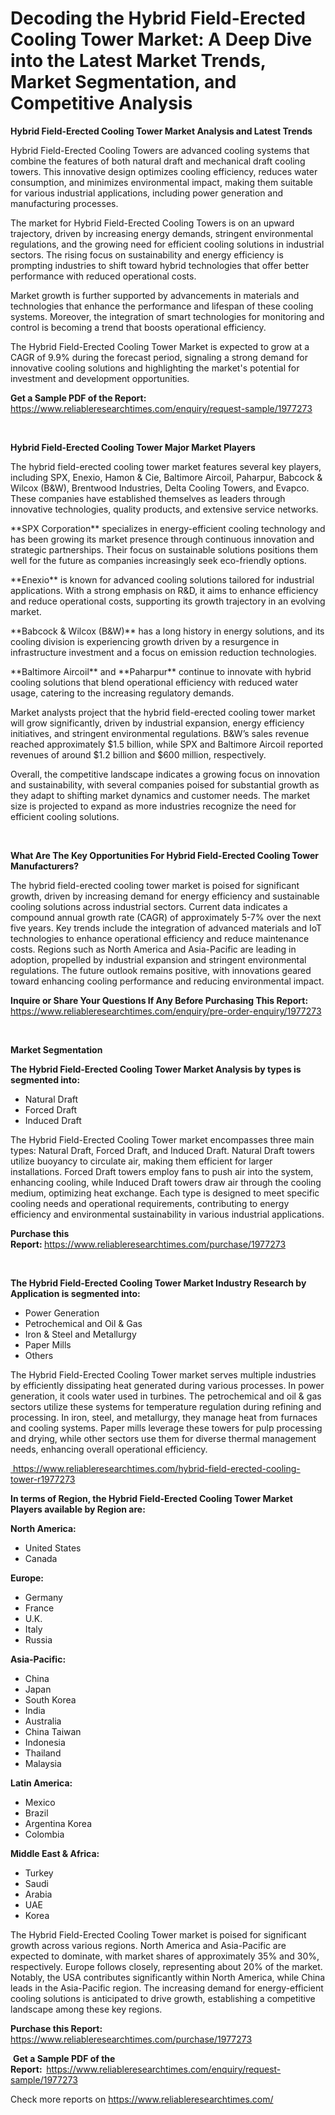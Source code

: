 <p><h1>Decoding the Hybrid Field-Erected Cooling Tower Market: A Deep Dive into the Latest Market Trends, Market Segmentation, and Competitive Analysis</h1></p><p><strong>Hybrid Field-Erected Cooling Tower Market Analysis and Latest Trends</strong></p>
<p><p>Hybrid Field-Erected Cooling Towers are advanced cooling systems that combine the features of both natural draft and mechanical draft cooling towers. This innovative design optimizes cooling efficiency, reduces water consumption, and minimizes environmental impact, making them suitable for various industrial applications, including power generation and manufacturing processes. </p><p>The market for Hybrid Field-Erected Cooling Towers is on an upward trajectory, driven by increasing energy demands, stringent environmental regulations, and the growing need for efficient cooling solutions in industrial sectors. The rising focus on sustainability and energy efficiency is prompting industries to shift toward hybrid technologies that offer better performance with reduced operational costs.</p><p>Market growth is further supported by advancements in materials and technologies that enhance the performance and lifespan of these cooling systems. Moreover, the integration of smart technologies for monitoring and control is becoming a trend that boosts operational efficiency.</p><p>The Hybrid Field-Erected Cooling Tower Market is expected to grow at a CAGR of 9.9% during the forecast period, signaling a strong demand for innovative cooling solutions and highlighting the market's potential for investment and development opportunities.</p></p>
<p><strong>Get a Sample PDF of the Report:&nbsp;</strong> <a href="https://www.reliableresearchtimes.com/enquiry/request-sample/1977273?utm_campaign=2237&utm_medium=2&utm_source=Github&utm_content=ia&utm_term=01032025&utm_id=hybrid-field-erected-cooling-tower">https://www.reliableresearchtimes.com/enquiry/request-sample/1977273</a></p>
<p>&nbsp;</p>
<p><strong>Hybrid Field-Erected Cooling Tower Major Market Players</strong></p>
<p><p>The hybrid field-erected cooling tower market features several key players, including SPX, Enexio, Hamon & Cie, Baltimore Aircoil, Paharpur, Babcock & Wilcox (B&W), Brentwood Industries, Delta Cooling Towers, and Evapco. These companies have established themselves as leaders through innovative technologies, quality products, and extensive service networks.</p><p>**SPX Corporation** specializes in energy-efficient cooling technology and has been growing its market presence through continuous innovation and strategic partnerships. Their focus on sustainable solutions positions them well for the future as companies increasingly seek eco-friendly options.</p><p>**Enexio** is known for advanced cooling solutions tailored for industrial applications. With a strong emphasis on R&D, it aims to enhance efficiency and reduce operational costs, supporting its growth trajectory in an evolving market.</p><p>**Babcock & Wilcox (B&W)** has a long history in energy solutions, and its cooling division is experiencing growth driven by a resurgence in infrastructure investment and a focus on emission reduction technologies.</p><p>**Baltimore Aircoil** and **Paharpur** continue to innovate with hybrid cooling solutions that blend operational efficiency with reduced water usage, catering to the increasing regulatory demands.</p><p>Market analysts project that the hybrid field-erected cooling tower market will grow significantly, driven by industrial expansion, energy efficiency initiatives, and stringent environmental regulations. B&W’s sales revenue reached approximately $1.5 billion, while SPX and Baltimore Aircoil reported revenues of around $1.2 billion and $600 million, respectively.</p><p>Overall, the competitive landscape indicates a growing focus on innovation and sustainability, with several companies poised for substantial growth as they adapt to shifting market dynamics and customer needs. The market size is projected to expand as more industries recognize the need for efficient cooling solutions.</p></p>
<p>&nbsp;</p>
<p><strong>What Are The Key Opportunities For Hybrid Field-Erected Cooling Tower Manufacturers?</strong></p>
<p><p>The hybrid field-erected cooling tower market is poised for significant growth, driven by increasing demand for energy efficiency and sustainable cooling solutions across industrial sectors. Current data indicates a compound annual growth rate (CAGR) of approximately 5-7% over the next five years. Key trends include the integration of advanced materials and IoT technologies to enhance operational efficiency and reduce maintenance costs. Regions such as North America and Asia-Pacific are leading in adoption, propelled by industrial expansion and stringent environmental regulations. The future outlook remains positive, with innovations geared toward enhancing cooling performance and reducing environmental impact.</p></p>
<p><strong>Inquire or Share Your Questions If Any Before Purchasing This Report:</strong> <a href="https://www.reliableresearchtimes.com/enquiry/pre-order-enquiry/1977273?utm_campaign=2237&utm_medium=2&utm_source=Github&utm_content=ia&utm_term=01032025&utm_id=hybrid-field-erected-cooling-tower">https://www.reliableresearchtimes.com/enquiry/pre-order-enquiry/1977273</a></p>
<p>&nbsp;</p>
<p><strong>Market Segmentation</strong></p>
<p><strong>The Hybrid Field-Erected Cooling Tower Market Analysis by types is segmented into:</strong></p>
<p><ul><li>Natural Draft</li><li>Forced Draft</li><li>Induced Draft</li></ul></p>
<p><p>The Hybrid Field-Erected Cooling Tower market encompasses three main types: Natural Draft, Forced Draft, and Induced Draft. Natural Draft towers utilize buoyancy to circulate air, making them efficient for larger installations. Forced Draft towers employ fans to push air into the system, enhancing cooling, while Induced Draft towers draw air through the cooling medium, optimizing heat exchange. Each type is designed to meet specific cooling needs and operational requirements, contributing to energy efficiency and environmental sustainability in various industrial applications.</p></p>
<p><strong>Purchase this Report:&nbsp;</strong><a href="https://www.reliableresearchtimes.com/purchase/1977273?utm_campaign=2237&utm_medium=2&utm_source=Github&utm_content=ia&utm_term=01032025&utm_id=hybrid-field-erected-cooling-tower">https://www.reliableresearchtimes.com/purchase/1977273</a></p>
<p>&nbsp;</p>
<p><strong>The Hybrid Field-Erected Cooling Tower Market Industry Research by Application is segmented into:</strong></p>
<p><ul><li>Power Generation</li><li>Petrochemical and Oil & Gas</li><li>Iron & Steel and Metallurgy</li><li>Paper Mills</li><li>Others</li></ul></p>
<p><p>The Hybrid Field-Erected Cooling Tower market serves multiple industries by efficiently dissipating heat generated during various processes. In power generation, it cools water used in turbines. The petrochemical and oil & gas sectors utilize these systems for temperature regulation during refining and processing. In iron, steel, and metallurgy, they manage heat from furnaces and cooling systems. Paper mills leverage these towers for pulp processing and drying, while other sectors use them for diverse thermal management needs, enhancing overall operational efficiency.</p></p>
<p><a href="https://www.reliableresearchtimes.com/hybrid-field-erected-cooling-tower-r1977273?utm_campaign=2237&utm_medium=2&utm_source=Github&utm_content=ia&utm_term=01032025&utm_id=hybrid-field-erected-cooling-tower">&nbsp;https://www.reliableresearchtimes.com/hybrid-field-erected-cooling-tower-r1977273</a></p>
<p><strong>In terms of Region, the Hybrid Field-Erected Cooling Tower Market Players available by Region are:</strong></p>
<p>
    <p> <strong> North America: </strong>
        <ul>
            <li>United States</li>
            <li>Canada</li>
        </ul>
        </p> 
    <p> <strong> Europe: </strong>
        <ul>
            <li>Germany</li>
            <li>France</li>
            <li>U.K.</li>
            <li>Italy</li>
            <li>Russia</li>
        </ul>
        </p> 
    <p> <strong> Asia-Pacific: </strong>
        <ul>
            <li>China</li>
            <li>Japan</li>
            <li>South Korea</li>
            <li>India</li>
            <li>Australia</li>
            <li>China Taiwan</li>
            <li>Indonesia</li>
            <li>Thailand</li>
            <li>Malaysia</li>
        </ul>
        </p> 
    <p> <strong> Latin America: </strong>
        <ul>
            <li>Mexico</li>
            <li>Brazil</li>
            <li>Argentina Korea</li>
            <li>Colombia</li>
        </ul>
        </p> 
    <p> <strong> Middle East & Africa: </strong>
        <ul>
            <li>Turkey</li>
            <li>Saudi</li>
            <li>Arabia</li>
            <li>UAE</li>
            <li>Korea</li>
        </ul>
    </p>
    </p>
<p><p>The Hybrid Field-Erected Cooling Tower market is poised for significant growth across various regions. North America and Asia-Pacific are expected to dominate, with market shares of approximately 35% and 30%, respectively. Europe follows closely, representing about 20% of the market. Notably, the USA contributes significantly within North America, while China leads in the Asia-Pacific region. The increasing demand for energy-efficient cooling solutions is anticipated to drive growth, establishing a competitive landscape among these key regions.</p></p>
<p><strong>Purchase this Report: </strong><a href="https://www.reliableresearchtimes.com/purchase/1977273?utm_campaign=2237&utm_medium=2&utm_source=Github&utm_content=ia&utm_term=01032025&utm_id=hybrid-field-erected-cooling-tower">https://www.reliableresearchtimes.com/purchase/1977273</a></p>
<p>&nbsp;<strong>Get a Sample PDF of the Report:&nbsp;&nbsp;</strong><a href="https://www.reliableresearchtimes.com/enquiry/request-sample/1977273?utm_campaign=2237&utm_medium=2&utm_source=Github&utm_content=ia&utm_term=01032025&utm_id=hybrid-field-erected-cooling-tower">https://www.reliableresearchtimes.com/enquiry/request-sample/1977273</a></p>
<p><strong></strong></p>
<p>Check more reports on <a href="https://www.reliableresearchtimes.com/?utm_campaign=2237&utm_medium=2&utm_source=Github&utm_content=ia&utm_term=01032025&utm_id=hybrid-field-erected-cooling-tower">https://www.reliableresearchtimes.com/</a></p>